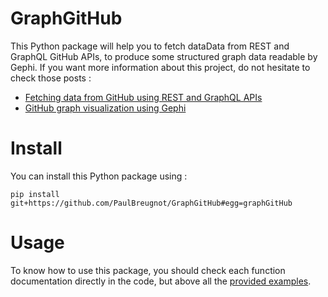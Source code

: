 # GraphGitHub
This Python package will help you to fetch dataData from REST and GraphQL GitHub APIs, to produce some structured graph data readable by Gephi.
If you want more information about this project, do not hesitate to check those posts :

* [Fetching data from GitHub using REST and GraphQL APIs](https://paulbreugnot.github.io/GraphGitHub/)
* [GitHub graph visualization using Gephi](https://paulbreugnot.github.io/GraphGitHub/part2.html)

# Install
You can install this Python package using :

`pip install git+https://github.com/PaulBreugnot/GraphGitHub#egg=graphGitHub`

# Usage
To know how to use this package, you should check each function documentation directly in the code, but above all the [provided examples](https://github.com/PaulBreugnot/GraphGitHub/tree/master/examples).
